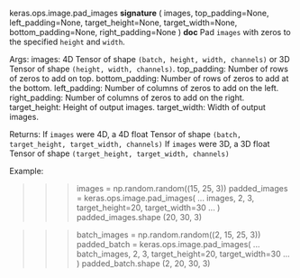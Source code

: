 keras.ops.image.pad_images
__signature__
(
  images,
  top_padding=None,
  left_padding=None,
  target_height=None,
  target_width=None,
  bottom_padding=None,
  right_padding=None
)
__doc__
Pad `images` with zeros to the specified `height` and `width`.

Args:
    images: 4D Tensor of shape `(batch, height, width, channels)` or 3D
        Tensor of shape `(height, width, channels)`.
    top_padding: Number of rows of zeros to add on top.
    bottom_padding: Number of rows of zeros to add at the bottom.
    left_padding: Number of columns of zeros to add on the left.
    right_padding: Number of columns of zeros to add on the right.
    target_height: Height of output images.
    target_width: Width of output images.

Returns:
    If `images` were 4D, a 4D float Tensor of shape
        `(batch, target_height, target_width, channels)`
    If `images` were 3D, a 3D float Tensor of shape
        `(target_height, target_width, channels)`

Example:

>>> images = np.random.random((15, 25, 3))
>>> padded_images = keras.ops.image.pad_images(
...     images, 2, 3, target_height=20, target_width=30
... )
>>> padded_images.shape
(20, 30, 3)

>>> batch_images = np.random.random((2, 15, 25, 3))
>>> padded_batch = keras.ops.image.pad_images(
...     batch_images, 2, 3, target_height=20, target_width=30
... )
>>> padded_batch.shape
(2, 20, 30, 3)
